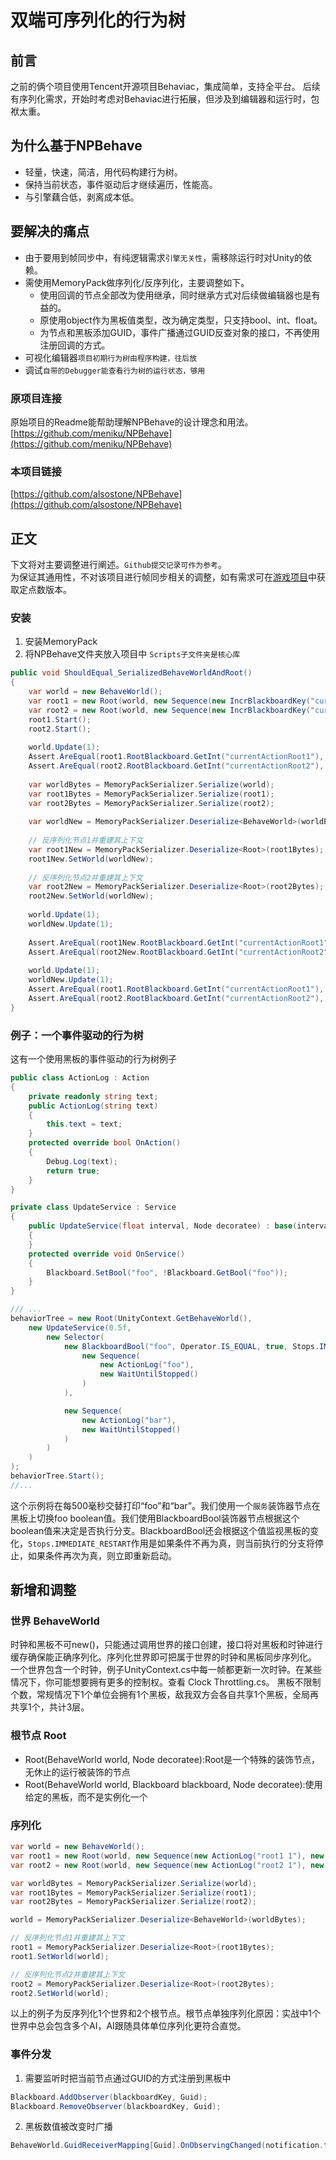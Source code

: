 # 双端可序列化的行为树
## 前言
之前的俩个项目使用Tencent开源项目Behaviac，集成简单，支持全平台。
后续有序列化需求，开始时考虑对Behaviac进行拓展，但涉及到编辑器和运行时，包袱太重。

## 为什么基于NPBehave
- 轻量，快速，简洁，用代码构建行为树。
- 保持当前状态，事件驱动后才继续遍历，性能高。
- 与引擎藕合低，剥离成本低。

## 要解决的痛点

- 由于要用到帧同步中，有纯逻辑需求`引擎无关性`，需移除运行时对Unity的依赖。
- 需使用MemoryPack做序列化/反序列化，主要调整如下。
  - 使用回调的节点全部改为使用继承，同时继承方式对后续做编辑器也是有益的。
  - 原使用object作为黑板值类型，改为确定类型，只支持bool、int、float。
  - 为节点和黑板添加GUID，事件广播通过GUID反查对象的接口，不再使用注册回调的方式。
- 可视化编辑器`项目初期行为树由程序构建，往后放`
- 调试`自带的Debugger能查看行为树的运行状态，够用`

### 原项目连接
原始项目的Readme能帮助理解NPBehave的设计理念和用法。  
[https://github.com/meniku/NPBehave](https://github.com/meniku/NPBehave)
### 本项目链接
[https://github.com/alsostone/NPBehave](https://github.com/alsostone/NPBehave)

## 正文
下文将对主要调整进行阐述。`Github提交记录可作为参考`。  
为保证其通用性，不对该项目进行帧同步相关的调整，如有需求可在[游戏项目](https://github.com/alsostone/com.stone.et8)中获取定点数版本。

### 安装
1. 安装MemoryPack
2. 将NPBehave文件夹放入项目中 `Scripts子文件夹是核心库`
```csharp
public void ShouldEqual_SerializedBehaveWorldAndRoot()
{
    var world = new BehaveWorld();
    var root1 = new Root(world, new Sequence(new IncrBlackboardKey("currentActionRoot1")));
    var root2 = new Root(world, new Sequence(new IncrBlackboardKey("currentActionRoot2")));
    root1.Start();
    root2.Start();
    
    world.Update(1);
    Assert.AreEqual(root1.RootBlackboard.GetInt("currentActionRoot1"), 1);
    Assert.AreEqual(root2.RootBlackboard.GetInt("currentActionRoot2"), 1);
    
    var worldBytes = MemoryPackSerializer.Serialize(world);
    var root1Bytes = MemoryPackSerializer.Serialize(root1);
    var root2Bytes = MemoryPackSerializer.Serialize(root2);
    
    var worldNew = MemoryPackSerializer.Deserialize<BehaveWorld>(worldBytes);
    
    // 反序列化节点1并重建其上下文
    var root1New = MemoryPackSerializer.Deserialize<Root>(root1Bytes);
    root1New.SetWorld(worldNew);
    
    // 反序列化节点2并重建其上下文
    var root2New = MemoryPackSerializer.Deserialize<Root>(root2Bytes);
    root2New.SetWorld(worldNew);
    
    world.Update(1);
    worldNew.Update(1);
    
    Assert.AreEqual(root1New.RootBlackboard.GetInt("currentActionRoot1"), 2);
    Assert.AreEqual(root2New.RootBlackboard.GetInt("currentActionRoot2"), 2);
    
    world.Update(1);
    worldNew.Update(1);
    Assert.AreEqual(root1.RootBlackboard.GetInt("currentActionRoot1"), root1New.RootBlackboard.GetInt("currentActionRoot1"));
    Assert.AreEqual(root2.RootBlackboard.GetInt("currentActionRoot2"), root2New.RootBlackboard.GetInt("currentActionRoot2"));
}
```
### 例子：一个事件驱动的行为树
这有一个使用黑板的事件驱动的行为树例子
```csharp
public class ActionLog : Action
{
    private readonly string text;
    public ActionLog(string text)
    {
        this.text = text;
    }
    protected override bool OnAction()
    {
        Debug.Log(text);
        return true;
    }
}

private class UpdateService : Service
{
    public UpdateService(float interval, Node decoratee) : base(interval, decoratee)
    {
    }
    protected override void OnService()
    {
        Blackboard.SetBool("foo", !Blackboard.GetBool("foo"));
    }
}

/// ...
behaviorTree = new Root(UnityContext.GetBehaveWorld(),
    new UpdateService(0.5f,
        new Selector(
            new BlackboardBool("foo", Operator.IS_EQUAL, true, Stops.IMMEDIATE_RESTART,
                new Sequence(
                    new ActionLog("foo"),
                    new WaitUntilStopped()
                )
            ),

            new Sequence(
                new ActionLog("bar"),
                new WaitUntilStopped()
            )
        )
    )
);
behaviorTree.Start();
//...
```
这个示例将在每500毫秒交替打印“foo”和“bar”。我们使用一个`服务`装饰器节点在黑板上切换foo boolean值。我们使用BlackboardBool装饰器节点根据这个boolean值来决定是否执行分支。BlackboardBool还会根据这个值监视黑板的变化，`Stops.IMMEDIATE_RESTART`作用是如果条件不再为真，则当前执行的分支将停止，如果条件再次为真，则立即重新启动。

## 新增和调整

### 世界 BehaveWorld
时钟和黑板不可new()，只能通过调用世界的接口创建，接口将对黑板和时钟进行缓存确保能正确序列化。序列化世界即可把属于世界的时钟和黑板同步序列化。
一个世界包含一个时钟，例子UnityContext.cs中每一帧都更新一次时钟。在某些情况下，你可能想要拥有更多的控制权。查看 Clock Throttling.cs。
黑板不限制个数，常规情况下1个单位会拥有1个黑板，敌我双方会各自共享1个黑板，全局再共享1个，共计3层。

### 根节点 Root
- Root(BehaveWorld world, Node decoratee):Root是一个特殊的装饰节点，无休止的运行被装饰的节点
- Root(BehaveWorld world, Blackboard blackboard, Node decoratee):使用给定的黑板，而不是实例化一个

### 序列化
```csharp
var world = new BehaveWorld();
var root1 = new Root(world, new Sequence(new ActionLog("root1 1"), new ActionLog("root1 2")));
var root2 = new Root(world, new Sequence(new ActionLog("root2 1"), new ActionLog("root2 2")));

var worldBytes = MemoryPackSerializer.Serialize(world);
var root1Bytes = MemoryPackSerializer.Serialize(root1);
var root2Bytes = MemoryPackSerializer.Serialize(root2);

world = MemoryPackSerializer.Deserialize<BehaveWorld>(worldBytes);

// 反序列化节点1并重建其上下文
root1 = MemoryPackSerializer.Deserialize<Root>(root1Bytes);
root1.SetWorld(world);

// 反序列化节点2并重建其上下文
root2 = MemoryPackSerializer.Deserialize<Root>(root2Bytes);
root2.SetWorld(world);
```
以上的例子为反序列化1个世界和2个根节点。根节点单独序列化原因：实战中1个世界中总会包含多个AI，AI跟随具体单位序列化更符合直觉。

### 事件分发
1. 需要监听时把当前节点通过GUID的方式注册到黑板中
```csharp
Blackboard.AddObserver(blackboardKey, Guid);
Blackboard.RemoveObserver(blackboardKey, Guid);
```
2. 黑板数值被改变时广播
```csharp
BehaveWorld.GuidReceiverMapping[Guid].OnObservingChanged(notification.type);
```

